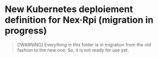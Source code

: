 # New Kubernetes deploiement definition for Nex·Rpi (migration in progress)

> \[!WARNING]
> Everything in this folder is in migration from the old fashion to the new one. So, it is not ready for use yet.

